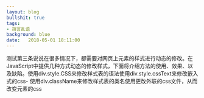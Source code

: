 ```yaml
---
layout: blog
bullshit: true
tags:
- 胡言乱语
background: blue
date:   2018-05-01 18:11:00
---
```


测试第三条说说在很多情况下，都需要对网页上元素的样式进行动态的修改。在JavaScript中提供几种方式动态的修改样式，下面将介绍方法的使用、效果、以及缺陷。使用div.style.CSS来修改样式表的语法使用div.style.cssText来修改嵌入式的css- 使用div.className来修改样式表的类名使用更改外联的css文件，从而改变元素的css